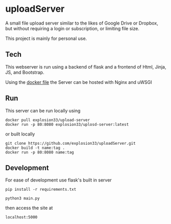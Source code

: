 # uploadServer
A small file upload server similar to the likes of Google Drive or Dropbox, but without requiring a login or subscription, or limiting file size.


This project is mainly for personal use.


## Tech
This webserver is run using a backend of flask and a frontend of Html, Jinja, JS, and Bootstrap.

Using the [docker file](https://hub.docker.com/repository/docker/explosion33/upload-server) the Server can be hosted with Nginx and uWSGI

## Run
This server can be run locally using

```
docker pull explosion33/upload-server
docker run -p 80:8080 explosion33/uplosd-server:latest
```

or built locally

```
git clone https://github.com/explosion33/uploadServer.git
docker build -t name:tag .
docker run -p 80:8080 name:tag
```

## Development

For ease of development use flask's built in server
```
pip install -r requirements.txt
```

```
python3 main.py
```

then access the site at
```
localhost:5000
```
